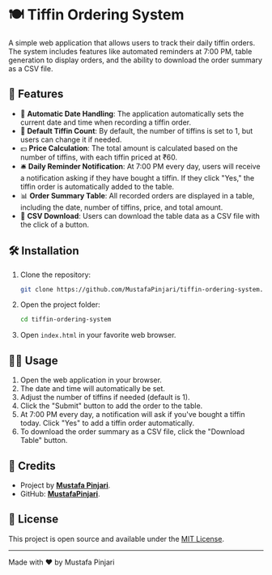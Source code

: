 # 🍽️ Tiffin Ordering System

A simple web application that allows users to track their daily tiffin orders. The system includes features like automated reminders at 7:00 PM, table generation to display orders, and the ability to download the order summary as a CSV file.

## 🌟 Features

- 📅 **Automatic Date Handling**: The application automatically sets the current date and time when recording a tiffin order.
- 🎯 **Default Tiffin Count**: By default, the number of tiffins is set to 1, but users can change it if needed.
- 💵 **Price Calculation**: The total amount is calculated based on the number of tiffins, with each tiffin priced at ₹60.
- 🛎️ **Daily Reminder Notification**: At 7:00 PM every day, users will receive a notification asking if they have bought a tiffin. If they click "Yes," the tiffin order is automatically added to the table.
- 📊 **Order Summary Table**: All recorded orders are displayed in a table, including the date, number of tiffins, price, and total amount.
- 💾 **CSV Download**: Users can download the table data as a CSV file with the click of a button.

## 🛠️ Installation

1. Clone the repository:
   ```bash
   git clone https://github.com/MustafaPinjari/tiffin-ordering-system.git
   ```
2. Open the project folder:
   ```bash
   cd tiffin-ordering-system
   ```
3. Open `index.html` in your favorite web browser.

## 🧑‍💻 Usage

1. Open the web application in your browser.
2. The date and time will automatically be set.
3. Adjust the number of tiffins if needed (default is 1).
4. Click the "Submit" button to add the order to the table.
5. At 7:00 PM every day, a notification will ask if you've bought a tiffin today. Click "Yes" to add a tiffin order automatically.
6. To download the order summary as a CSV file, click the "Download Table" button.

## 📝 Credits

- Project by **[Mustafa Pinjari](https://www.linkedin.com/in/mustafa-pinjari-287625256/)**.
- GitHub: **[MustafaPinjari](https://github.com/MustafaPinjari)**.

## 📄 License

This project is open source and available under the [MIT License](LICENSE).

---

Made with ❤️ by Mustafa Pinjari

